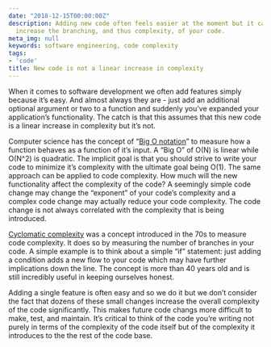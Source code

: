```yaml
---
date: "2018-12-15T00:00:00Z"
description: Adding new code often feels easier at the moment but it can significantly
  increase the branching, and thus complexity, of your code.
meta_img: null
keywords: software engineering, code complexity
tags:
- 'code'
title: New code is not a linear increase in complexity
---
```


When it comes to software development we often add features simply because it’s easy. And almost always they are - just add an additional optional argument or two to a function and suddenly you’ve expanded your application’s functionality. The catch is that this assumes that this new code is a linear increase in complexity but it’s not.

Computer science has the concept of “[Big O notation](https://en.wikipedia.org/wiki/Big_O_notation)” to measure how a function behaves as a function of it’s input. A “Big O” of O(N) is linear while O(N^2) is quadratic. The implicit goal is that you should strive to write your code to minimize it’s complexity with the ultimate goal being O(1). The same approach can be applied to code complexity. How much will the new functionality affect the complexity of the code? A seemingly simple code change may change the “exponent” of your code’s complexity and a complex code change may actually reduce your code complexity. The code change is not always correlated with the complexity that is being introduced.

[Cyclomatic complexity](https://en.wikipedia.org/wiki/Cyclomatic_complexity) was a concept introduced in the 70s to measure code complexity. It does so by measuring the number of branches in your code. A simple example is to think about a simple “if” statement: just adding a condition adds a new flow to your code which may have further implications down the line. The concept is more than 40 years old and is still incredibly useful in keeping ourselves honest.

Adding a single feature is often easy and so we do it but we don’t consider the fact that dozens of these small changes increase the overall complexity of the code significantly. This makes future code changs more difficult to make, test, and maintain. It’s critical to think of the code you’re writing not purely in terms of the complexity of the code itself but of the complexity it introduces to the the rest of the code base.
